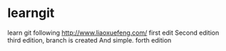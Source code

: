 # learngit
learn git following http://www.liaoxuefeng.com/
first edit
Second edition
third edition, branch is created And simple.
forth edition
